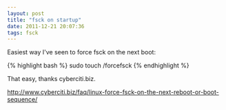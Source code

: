 ```yaml
---
layout: post
title: "fsck on startup"
date: 2011-12-21 20:07:36
tags: fsck
---
```


</p>
Easiest way I've seen to force <span class="mono">fsck</span> on the next boot:

{% highlight bash %}
 sudo touch /forcefsck
{% endhighlight %} 

</p>
<p>
That easy, thanks cyberciti.biz.<br />



<a href="http://www.cyberciti.biz/faq/linux-force-fsck-on-the-next-reboot-or-boot-sequence/">http://www.cyberciti.biz/faq/linux-force-fsck-on-the-next-reboot-or-boot-sequence/</a><p>
